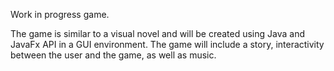 Work in progress game.

The game is similar to a visual novel and will be created using Java and JavaFx API in a GUI environment. The game will include
a story, interactivity between the user and the game, as well as music.
